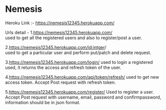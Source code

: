 # Nemesis

Heroku Link :- https://nemesis12345.herokuapp.com/

Urls detail -
1.https://nemesis12345.herokuapp.com/        
used to get all the registered users and also to register/post a user.

2.https://nemesis12345.herokuapp.com/<id:intger>/     
used to get a particular user and perform put/patch and delete request. 

3.https://nemesis12345.herokuapp.com/login/
used to login a registered used, it returns the access and refresh token of the user.

4.https://nemesis12345.herokuapp.com/api/token/refresh/
used to get new access token. Accept Post request with refresh token.

5.https://nemesis12345.herokuapp.com/register/
Used to register a user. Accept Post request with username, email, password and confirmpassword, information should be in json format.
